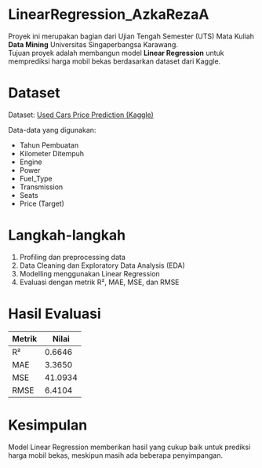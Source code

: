 # LinearRegression_AzkaRezaA
Proyek ini merupakan bagian dari Ujian Tengah Semester (UTS) Mata Kuliah **Data Mining** Universitas Singaperbangsa Karawang.  
Tujuan proyek adalah membangun model **Linear Regression** untuk memprediksi harga mobil bekas berdasarkan dataset dari Kaggle.

# Dataset
Dataset: [Used Cars Price Prediction (Kaggle)]((https://raw.githubusercontent.com/FarrelllAdityaaa/dataset-uts-datamining/refs/heads/main/used_cars_price_fiks.csv))  

 Data-data yang digunakan:
- Tahun Pembuatan
- Kilometer Ditempuh
- Engine
- Power
- Fuel_Type
- Transmission
- Seats
- Price (Target)

# Langkah-langkah
1. Profiling dan preprocessing data 
2. Data Cleaning dan Exploratory Data Analysis (EDA)  
4. Modelling menggunakan Linear Regression  
5. Evaluasi dengan metrik R², MAE, MSE, dan RMSE  

# Hasil Evaluasi
| Metrik | Nilai  |
|--------|--------|
| R²     | 0.6646 |
| MAE    | 3.3650 |
| MSE    | 41.0934|
| RMSE   | 6.4104 |

# Kesimpulan
Model Linear Regression memberikan hasil yang cukup baik untuk prediksi harga mobil bekas, meskipun masih ada beberapa penyimpangan.

